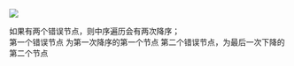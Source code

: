 ![](http://oss.zaqbest.com/i/2022/05/12/627cfe66c61a1.png)

如果有两个错误节点，则中序遍历会有两次降序；  
第一个错误节点 为第一次降序的第一个节点
第二个错误节点，为最后一次下降的第二个节点
